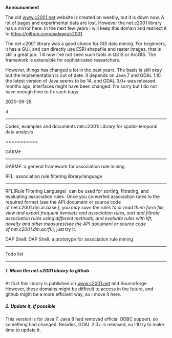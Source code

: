 **Announcement**

The old www.c2001.net website is created on weebly, but it is down now. A lot of pages and experimental data are lost. However the net.c2001 library has a mirror here. In the next few years I will keep this domain and redirect it to https://github.com/asdawn/c2001.

The net.c2001 library was a good choice for GIS data mining. For beginners, it has a GUI, and can directly use ESRI shapefile and raster images, that is still a great job. Till now I've not seen such tools in QGIS or ArcGIS. The framework is extensible for sophisticated researchers. 

However, things has changed a lot in the past years. The basis is still okay but the implementation is out of date. It depends on Java 7 and GDAL 1.10, the latest version of Java seems to be 14, and GDAL 3.0+ was released months ago, interfaces might have been changed. I'm sorry but I do not have enough time to fix such bugs.

2020-09-28

d

--------------


Codes, examples and documents
net.c2001: Library for spatio-temporal data analysis

===========

GARMF

-----------

GARMF: a general framework for association rule mining  

RFL: association rule filtering library/language

-----------

RFL(Rule Filtering Language)  can be used for sorting, filtrating, and evaluating association rules. Once you converted association rules to the required format (see the API document or source code of net.c2001.dm.ar.base.*), you may save the rules to or read them form file, view and export frequent itemsets and association rules, sort and filtrate association rules using different methods, and evaluate rules with lift, novelty and other measures(see the API document or source code of net.c2001.dm.ar.rfl.*), just try it.

DAP Shell: DAP Shell: a prototype for association rule mining

-----------


Todo list

-----------

##### 1. Move the net.c2001 library to github
At first this library is published on www.c2001.net and Sourceforge. However, these domains might be difficult to access in the future, and github might be a more efficient way, so I move it here.

##### 2. Update it, if possible
This version is for Java 7. Java 8 had removed official ODBC support, so something had changed. Besides, GDAL 2.0+ is released, so I'll try to make time to update it.
